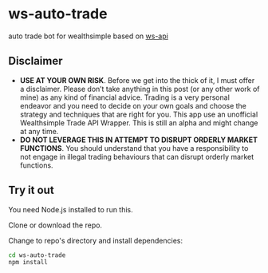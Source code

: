 # ws-auto-trade
auto trade bot for wealthsimple based on [ws-api](https://github.com/ahmedsakr/wstrade-api)

## Disclaimer

* **USE AT YOUR OWN RISK**. Before we get into the thick of it, I must offer a disclaimer. Please don’t take anything in this post (or any other work of mine) as any kind of financial advice. Trading is a very personal endeavor and you need to decide on your own goals and choose the strategy and techniques that are right for you. This app use an unofficial Wealthsimple Trade API Wrapper. This is still an alpha and might change at any time.
*  **DO NOT LEVERAGE THIS IN ATTEMPT TO DISRUPT ORDERLY MARKET FUNCTIONS**. You should understand that you have a responsibility to not engage in illegal trading behaviours that can disrupt orderly market functions.

## Try it out

You need Node.js installed to run this.

Clone or download the repo.

Change to repo's directory and install dependencies:

```bash
cd ws-auto-trade
npm install
```